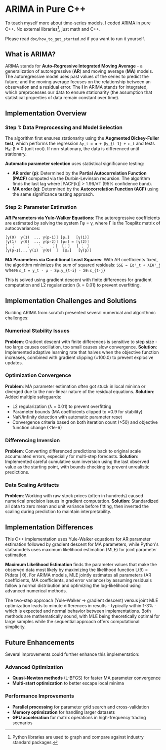 # ARIMA in Pure C++

To teach myself more about time-series models, I coded ARIMA in pure C++. No external libraries[^1], just math and C++.

[^1]: Python libraries are used to graph and compare against industry standard packages.

Please read `doc/how_to_get_started.md` if you want to run it yourself.

## What is ARIMA?

ARIMA stands for **Auto-Regressive Integrated Moving Average** - a generalization of autoregressive (**AR**) and moving average (**MA**) models. The autoregressive model uses past values of the series to predict the future; and the moving average focuses on the relationship between an observation and a residual error. The **I** in ARIMA stands for integrated, which preprocesses our data to ensure stationarity (the assumption that statistical properties of data remain constant over time).

## Implementation Overview
### Step 1: Data Preprocessing and Model Selection
The algorithm first ensures stationarity using the **Augmented Dickey-Fuller test**, which performs the regression `Δy_t = α + βy_{t-1} + ε_t` and tests H₀: β = 0 (unit root). If non-stationary, the data is differenced until stationary.

**Automatic parameter selection** uses statistical significance testing:
- **AR order (p)**: Determined by the **Partial Autocorrelation Function (PACF)** computed via the Durbin-Levinson recursion. The algorithm finds the last lag where |PACF(k)| > 1.96/√T (95% confidence band).
- **MA order (q)**: Determined by the **Autocorrelation Function (ACF)** using the same significance testing approach.

### Step 2: Parameter Estimation

**AR Parameters via Yule-Walker Equations**: 
The autoregressive coefficients are estimated by solving the system Γφ = γ, where Γ is the Toeplitz matrix of autocovariances:
```
[γ(0)  γ(1)  ... γ(p-1)] [φ₁]   [γ(1)]
[γ(1)  γ(0)  ... γ(p-2)] [φ₂] = [γ(2)]
[  ⋮     ⋮    ⋱    ⋮]  [⋮]   [ ⋮ ]
[γ(p-1)... γ(1)  γ(0)  ]  [φₚ]   [γ(p)]
```

**MA Parameters via Conditional Least Squares**:
With AR coefficients fixed, the algorithm minimizes the sum of squared residuals:
`SSE = Σε²_t + λΣθ²_j` where `ε_t = y_t - μ - Σφᵢy_{t-i} - Σθⱼε_{t-j}`

This is solved using gradient descent with finite differences for gradient computation and L2 regularization (λ = 0.01) to prevent overfitting.

## Implementation Challenges and Solutions

Building ARIMA from scratch presented several numerical and algorithmic challenges:

### Numerical Stability Issues
**Problem**: Gradient descent with finite differences is sensitive to step size - too large causes oscillation, too small causes slow convergence.
**Solution**: Implemented adaptive learning rate that halves when the objective function increases, combined with gradient clipping (±100.0) to prevent explosive updates.

### Optimization Convergence
**Problem**: MA parameter estimation often got stuck in local minima or diverged due to the non-linear nature of the residual equations.
**Solution**: Added multiple safeguards:
- L2 regularization (λ = 0.01) to prevent overfitting
- Parameter bounds (MA coefficients clipped to ±0.9 for stability)  
- NaN/infinity detection with automatic parameter reset
- Convergence criteria based on both iteration count (>50) and objective function change (<1e-6)

### Differencing Inversion
**Problem**: Converting differenced predictions back to original scale accumulated errors, especially for multi-step forecasts.
**Solution**: Implemented careful cumulative sum inversion using the last observed value as the starting point, with bounds checking to prevent unrealistic predictions.

### Data Scaling Artifacts
**Problem**: Working with raw stock prices (often in hundreds) caused numerical precision issues in gradient computation.
**Solution**: Standardized all data to zero mean and unit variance before fitting, then inverted the scaling during prediction to maintain interpretability.

## Implementation Differences

This C++ implementation uses Yule-Walker equations for AR parameter estimation followed by gradient descent for MA parameters, while Python's statsmodels uses maximum likelihood estimation (MLE) for joint parameter estimation.

**Maximum Likelihood Estimation** finds the parameter values that make the observed data most likely by maximizing the likelihood function L(θ) = P(data | θ). For ARIMA models, MLE jointly estimates all parameters (AR coefficients, MA coefficients, and error variance) by assuming residuals follow a normal distribution and optimizing the log-likelihood using advanced numerical methods.

The two-step approach (Yule-Walker → gradient descent) versus joint MLE optimization leads to minute differences in results - typically within 1-3% - which is expected and normal behavior between implementations. Both methods are mathematically sound, with MLE being theoretically optimal for large samples while the sequential approach offers computational simplicity.

## Future Enhancements

Several improvements could further enhance this implementation:

### Advanced Optimization
- **Quasi-Newton methods** (L-BFGS) for faster MA parameter convergence
- **Multi-start optimization** to better escape local minima

### Performance Improvements
- **Parallel processing** for parameter grid search and cross-validation
- **Memory optimization** for handling larger datasets
- **GPU acceleration** for matrix operations in high-frequency trading scenarios
